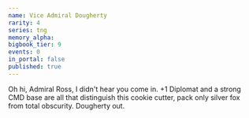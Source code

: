 ```yaml
---
name: Vice Admiral Dougherty
rarity: 4
series: tng
memory_alpha:
bigbook_tier: 9
events: 0
in_portal: false
published: true
---
```


Oh hi, Admiral Ross, I didn't hear you come in. +1 Diplomat and a strong CMD base are all that distinguish this cookie cutter, pack only silver fox from total obscurity. Dougherty out.
